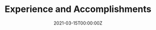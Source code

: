 ---
title: Experience and Accomplishments  # Add a page title.
summary:   # Add a page description.
headless: false
date: "2021-03-15T00:00:00Z"  # Add today's date.
type: "widget_page"  # Page type is a Widget Page
header: 
 caption: ""
 #image: "image000000 copy.jpg"
---